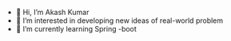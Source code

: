 - 👋 Hi, I’m Akash Kumar
- 👀 I’m interested in developing new ideas of real-world problem
- 🌱 I’m currently learning Spring -boot

<!---
Akash751/Akash751 is a ✨ special ✨ repository because its `README.md` (this file) appears on your GitHub profile.
You can click the Preview link to take a look at your changes.
--->
